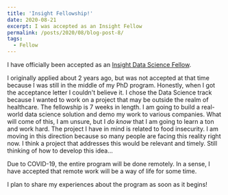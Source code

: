 ```yaml
---
title: 'Insight Fellowship!'
date: 2020-08-21
excerpt: I was accepted as an Insight Fellow
permalink: /posts/2020/08/blog-post-8/
tags:
  - Fellow
---
```

I have officially been accepted as an [Insight Data Science Fellow]( https://insightfellows.com/data-science). 

I originally applied about 2 years ago, but was not accepted at that time because I was still in the middle of my PhD program. Honestly, when I got the acceptance letter I couldn't believe it. I chose the Data Science track because I wanted to work on a project that may be outside the realm of healthcare. 
The fellowship is 7 weeks in length. I am going to build a real-world data science solution and demo my work to various companies. What will come of this, I am unsure, but I *do know* that I am going to learn a ton and work hard. 
The project I have in mind is related to food insecurity. I am moving in this direction because so many people are facing this reality right now. I think a project that addresses this would be relevant and timely. Still thinking of how to develop this idea...

Due to COVID-19, the entire program will be done remotely. In a sense, I have accepted that remote work will be a way of life for some time. 

I plan to share my experiences about the program as soon as it begins! 
